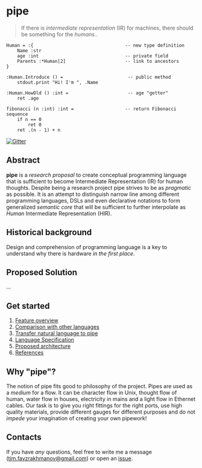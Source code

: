 # pipe

> If there is *intermediate representation* (IR) for machines, there should be something for the *humans*..

```
Human = :{                                  -- new type definition
    Name :str
    age :int                                -- private field
    Parents :*Human[2]                      -- link to ancestors
}

:Human.Introduce () =                        -- public method
    stdout.print "Hi! I'm ", .Name          

:Human.HowOld () :int =                      -- age "getter"
    ret .age
```
```
fibonacci (n :int) :int =                   -- return Fibonacci sequence
    if n == 0
        ret 0
    ret .(n - 1) + n
```

[![Gitter](https://badges.gitter.im/Join%20Chat.svg)](https://gitter.im/timfayz/pipe?utm_source=badge&utm_medium=badge&utm_campaign=pr-badge)

## Abstract
**pipe** is a *research proposal* to create conceptual programming language that is sufficient to become Intermediate Representation (IR) for human thoughts. Despite being a research project pipe strives to be as *pragmatic* as possible. It is an attempt to distinguish narrow line among different programming languages, DSLs and even declarative notations to form generalized *semantic core* that will be sufficient to further interpolate as *Human* Intermediate Representation (HIR).



## Historical background
Design and comprehension of programming language is a key to understand why there is hardware *in the first place*.

## Proposed Solution

...

## Get started

1. [Feature overview](docs/features.md)
2. [Comparison with other languages](docs/comparison.md)
3. [Transfer natural language to pipe](docs/natlang-to-pipe.md)
4. [Language Specification](docs/specification.md)
5. [Proposed architecture](docs/architecture.md)
6. [References](docs/references.md)

## Why "pipe"?
The notion of pipe fits good to philosophy of the project. Pipes are used as a *medium* for a flow. It can be character flow in Unix, thought flow of human, water flow in houses, electricity in mains and a light flow in Ethernet cables. Our task is to give you right fittings for the right ports, use high quality materials, provide different gauges for different purposes and do not *impede* your imagination of creating your own pipework!

## Contacts
If you have *any* questions, feel free to write me a message (tim.fayzrakhmanov@gmail.com) or open an [issue](https://github.com/timfayz/pipe-lang/issues).